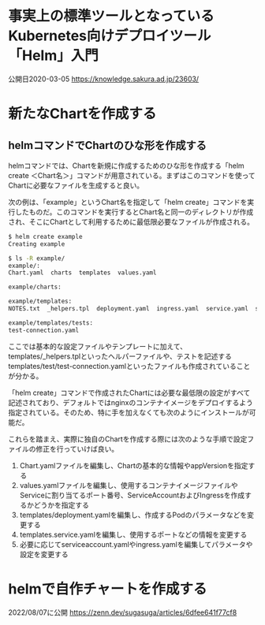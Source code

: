 # 事実上の標準ツールとなっているKubernetes向けデプロイツール「Helm」入門
公開日2020-03-05
https://knowledge.sakura.ad.jp/23603/

# 新たなChartを作成する
## helmコマンドでChartのひな形を作成する
helmコマンドでは、Chartを新規に作成するためのひな形を作成する「helm create ＜Chart名＞」コマンドが用意されている。まずはこのコマンドを使ってChartに必要なファイルを生成すると良い。

次の例は、「example」というChart名を指定して「helm create」コマンドを実行したものだ。このコマンドを実行するとChart名と同一のディレクトリが作成され、そこにChartとして利用するために最低限必要なファイルが作成される。
```sh
$ helm create example
Creating example

$ ls -R example/
example/:
Chart.yaml  charts  templates  values.yaml

example/charts:

example/templates:
NOTES.txt  _helpers.tpl  deployment.yaml  ingress.yaml  service.yaml  serviceaccount.yaml  tests

example/templates/tests:
test-connection.yaml
```
ここでは基本的な設定ファイルやテンプレートに加えて、templates/_helpers.tplといったヘルパーファイルや、テストを記述するtemplates/test/test-connection.yamlといったファイルも作成されていることが分かる。

「helm create」コマンドで作成されたChartには必要な最低限の設定がすべて記述されており、デフォルトではnginxのコンテナイメージをデプロイするよう指定されている。そのため、特に手を加えなくても次のようにインストールが可能だ。

これらを踏まえ、実際に独自のChartを作成する際には次のような手順で設定ファイルの修正を行っていけば良い。

1. Chart.yamlファイルを編集し、Chartの基本的な情報やappVersionを指定する
2. values.yamlファイルを編集し、使用するコンテナイメージファイルやServiceに割り当てるポート番号、ServiceAccountおよびIngressを作成するかどうかを指定する
3. templates/deployment.yamlを編集し、作成するPodのパラメータなどを変更する
4. templates.service.yamlを編集し、使用するポートなどの情報を変更する
5. 必要に応じてserviceaccount.yamlやingress.yamlを編集してパラメータや設定を変更する

# helmで自作チャートを作成する
2022/08/07に公開
https://zenn.dev/sugasuga/articles/6dfee641f77cf8
